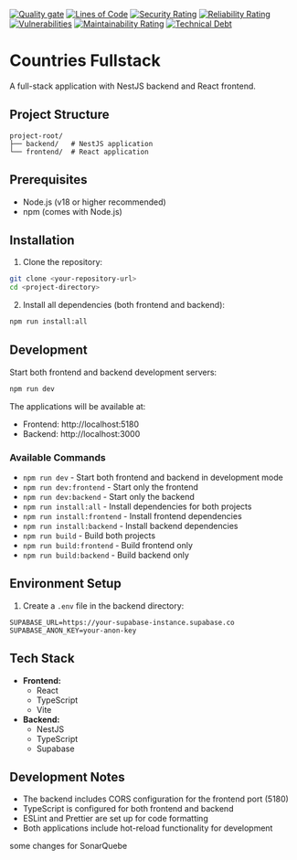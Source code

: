 [![Quality gate](https://sonarcloud.io/api/project_badges/quality_gate?project=JonathanGian_Countries-FullStack)](https://sonarcloud.io/summary/new_code?id=JonathanGian_Countries-FullStack)
[![Lines of Code](https://sonarcloud.io/api/project_badges/measure?project=JonathanGian_Countries-FullStack&metric=ncloc)](https://sonarcloud.io/summary/new_code?id=JonathanGian_Countries-FullStack)
[![Security Rating](https://sonarcloud.io/api/project_badges/measure?project=JonathanGian_Countries-FullStack&metric=security_rating)](https://sonarcloud.io/summary/new_code?id=JonathanGian_Countries-FullStack)
[![Reliability Rating](https://sonarcloud.io/api/project_badges/measure?project=JonathanGian_Countries-FullStack&metric=reliability_rating)](https://sonarcloud.io/summary/new_code?id=JonathanGian_Countries-FullStack)
[![Vulnerabilities](https://sonarcloud.io/api/project_badges/measure?project=JonathanGian_Countries-FullStack&metric=vulnerabilities)](https://sonarcloud.io/summary/new_code?id=JonathanGian_Countries-FullStack)
[![Maintainability Rating](https://sonarcloud.io/api/project_badges/measure?project=JonathanGian_Countries-FullStack&metric=sqale_rating)](https://sonarcloud.io/summary/new_code?id=JonathanGian_Countries-FullStack)
[![Technical Debt](https://sonarcloud.io/api/project_badges/measure?project=JonathanGian_Countries-FullStack&metric=sqale_index)](https://sonarcloud.io/summary/new_code?id=JonathanGian_Countries-FullStack)

# Countries Fullstack

A full-stack application with NestJS backend and React frontend.

## Project Structure

```shell
project-root/
├── backend/   # NestJS application
└── frontend/  # React application
```

## Prerequisites

- Node.js (v18 or higher recommended)
- npm (comes with Node.js)

## Installation

1. Clone the repository:

```bash
git clone <your-repository-url>
cd <project-directory>
```

2. Install all dependencies (both frontend and backend):

```bash
npm run install:all
```

## Development

Start both frontend and backend development servers:

```bash
npm run dev
```

The applications will be available at:

- Frontend: http://localhost:5180
- Backend: http://localhost:3000

### Available Commands

- `npm run dev` - Start both frontend and backend in development mode
- `npm run dev:frontend` - Start only the frontend
- `npm run dev:backend` - Start only the backend
- `npm run install:all` - Install dependencies for both projects
- `npm run install:frontend` - Install frontend dependencies
- `npm run install:backend` - Install backend dependencies
- `npm run build` - Build both projects
- `npm run build:frontend` - Build frontend only
- `npm run build:backend` - Build backend only

## Environment Setup

1. Create a `.env` file in the backend directory:

```env
SUPABASE_URL=https://your-supabase-instance.supabase.co
SUPABASE_ANON_KEY=your-anon-key
```

## Tech Stack

- **Frontend:**
  - React
  - TypeScript
  - Vite
- **Backend:**
  - NestJS
  - TypeScript
  - Supabase

## Development Notes

- The backend includes CORS configuration for the frontend port (5180)
- TypeScript is configured for both frontend and backend
- ESLint and Prettier are set up for code formatting
- Both applications include hot-reload functionality for development

some changes for SonarQuebe